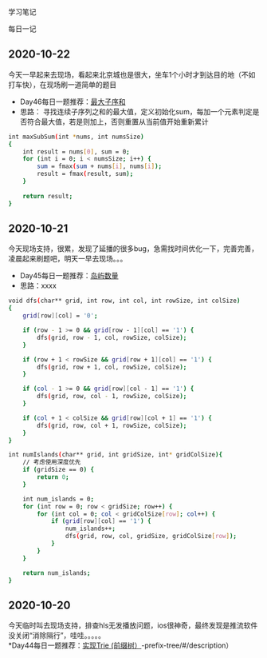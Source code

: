 学习笔记

每日一记

## 2020-10-22

今天一早起来去现场，看起来北京城也是很大，坐车1个小时才到达目的地（不如打车快），在现场刷一道简单的题目  
* Day46每日一题推荐：[最大子序和](https://leetcode-cn.com/problems/maximum-subarray/)  
* 思路： 寻找连续子序列之和的最大值，定义初始化sum，每加一个元素判定是否符合最大值，若是则加上，否则重置从当前值开始重新累计
```bash
int maxSubSum(int *nums, int numsSize)
{
    int result = nums[0], sum = 0;
    for (int i = 0; i < numsSize; i++) {
        sum = fmax(sum + nums[i], nums[i]);
        result = fmax(result, sum);
    }
    
    return result;
}
```

## 2020-10-21

今天现场支持，很累，发现了延播的很多bug，急需找时间优化一下，完善完善，凌晨起来刷题吧，明天一早去现场。。。  
* Day45每日一题推荐：[岛屿数量](https://leetcode-cn.com/problems/number-of-islands/)
* 思路：xxxx
```bash
void dfs(char** grid, int row, int col, int rowSize, int colSize)
{
    grid[row][col] = '0';

    if (row - 1 >= 0 && grid[row - 1][col] == '1') {
        dfs(grid, row - 1, col, rowSize, colSize);
    }

    if (row + 1 < rowSize && grid[row + 1][col] == '1') {
        dfs(grid, row + 1, col, rowSize, colSize);
    }

    if (col - 1 >= 0 && grid[row][col - 1] == '1') {
        dfs(grid, row, col - 1, rowSize, colSize);
    }

    if (col + 1 < colSize && grid[row][col + 1] == '1') {
        dfs(grid, row, col + 1, rowSize, colSize);
    }
}

int numIslands(char** grid, int gridSize, int* gridColSize){
    // 考虑使用深度优先
    if (gridSize == 0) {
        return 0;
    }

    int num_islands = 0;
    for (int row = 0; row < gridSize; row++) {
        for (int col = 0; col < gridColSize[row]; col++) {
            if (grid[row][col] == '1') {
                num_islands++;
                dfs(grid, row, col, gridSize, gridColSize[row]);
            }
        }
    }

    return num_islands;
}
```

## 2020-10-20

今天临时叫去现场支持，排查hls无发播放问题，ios很神奇，最终发现是推流软件没关闭“消除隔行”，哇哇。。。。。  
*Day44每日一题推荐：[实现Trie (前缀树）](https://leetcode-cn.com/problems/implement-tri)-prefix-tree/#/description）
```bash

```

